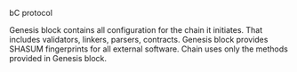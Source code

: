 bC protocol

Genesis block contains all configuration for the chain it initiates.
That includes validators, linkers, parsers, contracts.
Genesis block provides SHASUM fingerprints for all external software.
Chain uses only the methods provided in Genesis block.